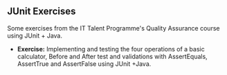 ## JUnit Exercises

Some exercises from the IT Talent Programme's Quality Assurance course using JUnit + Java. 

* **Exercise:** Implementing and testing the four operations of a basic calculator, Before and After test and validations with AssertEquals, AssertTrue and AssertFalse using JUnit +Java.

